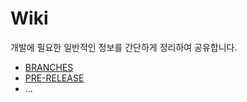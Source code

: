 # Wiki

개발에 필요한 일반적인 정보를 간단하게 정리하여 공유합니다.

- [BRANCHES](https://github.com/Seolhun/eslint-config/blob/main/.docs/BRANCHES.md)
- [PRE-RELEASE](https://github.com/Seolhun/eslint-config/blob/main/.docs/PRE-RELEASE.md)
- ...
